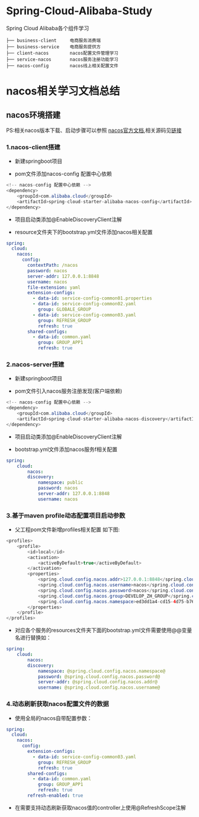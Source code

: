 # Spring-Cloud-Alibaba-Study
Spring Cloud Alibaba各个组件学习
```java_holder_method_tree
├── business-client     电商服务消费端
├── business-service    电商服务提供方
├── client-nacos        nacos配置文件管理学习
├── service-nacos       nacos服务注册功能学习
├── nacos-config        nacos线上相关配置文件
```

# nacos相关学习文档总结

## nacos环境搭建

PS:相关nacos版本下载、启动步骤可以参照 [nacos官方文档](https://github.com/alibaba/spring-cloud-alibaba/wiki/Nacos-config),相关源码见[链接](http://10.0.47.78/Smart-Application-component-platform/spring-cloud-basic-components/tree/main/code/spring-cloud-alibaba-study)

### 1.nacos-client搭建

- 新建springboot项目
  
- pom文件添加nacos-config 配置中心依赖

```java
<!-- nacos-config 配置中心依赖 -->
<dependency>
    <groupId>com.alibaba.cloud</groupId>
    <artifactId>spring-cloud-starter-alibaba-nacos-config</artifactId>
</dependency>
```
  
- 项目启动类添加@EnableDiscoveryClient注解

- resource文件夹下的bootstrap.yml文件添加nacos相关配置

```yaml
spring:
  cloud:
    nacos:
      config:
        contextPath: /nacos
        password: nacos
        server-addr: 127.0.0.1:8848
        username: nacos
        file-extension: yaml
        extension-configs:
          - data-id: service-config-common01.properties
          - data-id: service-config-common02.yaml
            group: GLOBALE_GROUP
          - data-id: service-config-common03.yaml
            group: REFRESH_GROUP
            refresh: true
        shared-configs:
          - data-id: common.yaml
            group: GROUP_APP1
            refresh: true

```

### 2.nacos-server搭建

- 新建springboot项目

- pom文件引入nacos服务注册发现(客户端依赖)

```java
<!-- nacos-config 配置中心依赖 -->
<dependency>
    <groupId>com.alibaba.cloud</groupId>
    <artifactId>spring-cloud-starter-alibaba-nacos-discovery</artifactId>
</dependency>
```

- 项目启动类添加@EnableDiscoveryClient注解

- bootstrap.yml文件添加nacos服务f相关配置
  
```yaml
spring:
    cloud:
        nacos:
        discovery:
            namespace: public
            password: nacos
            server-addr: 127.0.0.1:8848
            username: nacos
```

### 3.基于maven profile动态配置项目启动参数

- 父工程pom文件新增profiles相关配置 如下图:
  
```java
<profiles>
    <profile>
        <id>local</id>
        <activation>
            <activeByDefault>true</activeByDefault>
        </activation>
        <properties>
            <spring.cloud.config.nacos.addr>127.0.0.1:8848</spring.cloud.config.nacos.addr>
            <spring.cloud.config.nacos.username>nacos</spring.cloud.config.nacos.username>
            <spring.cloud.config.nacos.password>nacos</spring.cloud.config.nacos.password>
            <spring.cloud.config.nacos.group>DEVELOP_ZH_GROUP</spring.cloud.config.nacos.group>
            <spring.cloud.config.nacos.namespace>ed3dd1a4-cd15-4d75-b762-38220bab80fe</spring.cloud.config.nacos.namespace>
        </properties>
    </profile>
</profiles>
```

- 对应各个服务的resources文件夹下面的bootstrap.yml文件需要使用@@变量名进行替换如：
  
```yaml
spring:
    cloud:
        nacos:
        discovery:
            namespace: @spring.cloud.config.nacos.namespace@
            password: @spring.cloud.config.nacos.password@
            server-addr: @spring.cloud.config.nacos.addr@
            username: @spring.cloud.config.nacos.username@
```

### 4.动态刷新获取nacos配置文件的数据

- 使用全局的nacos自带配置参数：
  
```yaml
spring:
  cloud:
    nacos:
      config:
        extension-configs:
          - data-id: service-config-common03.yaml
            group: REFRESH_GROUP
            refresh: true
        shared-configs:
          - data-id: common.yaml
            group: GROUP_APP1
            refresh: true
        refresh-enabled: true
```

- 在需要支持动态刷新获取nacos值的controller上使用@RefreshScope注解
